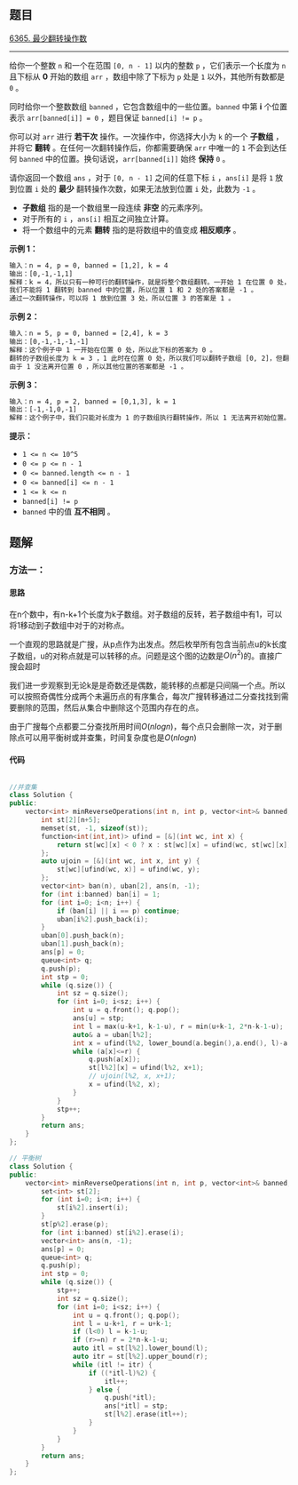 ## 题目

[6365. 最少翻转操作数](https://leetcode.cn/problems/minimum-reverse-operations/)

---

给你一个整数 `n` 和一个在范围 `[0, n - 1]` 以内的整数 `p` ，它们表示一个长度为 `n` 且下标从 **0** 开始的数组 `arr` ，数组中除了下标为 `p` 处是 `1` 以外，其他所有数都是 `0` 。

同时给你一个整数数组 `banned` ，它包含数组中的一些位置。`banned` 中第 **i** 个位置表示 `arr[banned[i]] = 0` ，题目保证 `banned[i] != p` 。

你可以对 `arr` 进行 **若干次** 操作。一次操作中，你选择大小为 `k` 的一个 **子数组** ，并将它 **翻转** 。在任何一次翻转操作后，你都需要确保 `arr` 中唯一的 `1` 不会到达任何 `banned` 中的位置。换句话说，`arr[banned[i]]` 始终 **保持** `0` 。

请你返回一个数组 `ans` ，对于 `[0, n - 1]` 之间的任意下标 `i` ，`ans[i]` 是将 `1` 放到位置 `i` 处的 **最少** 翻转操作次数，如果无法放到位置 `i` 处，此数为 `-1` 。

-   **子数组** 指的是一个数组里一段连续 **非空** 的元素序列。
-   对于所有的 `i` ，`ans[i]` 相互之间独立计算。
-   将一个数组中的元素 **翻转** 指的是将数组中的值变成 **相反顺序** 。

  

**示例 1：**

```txt
输入：n = 4, p = 0, banned = [1,2], k = 4
输出：[0,-1,-1,1]
解释：k = 4，所以只有一种可行的翻转操作，就是将整个数组翻转。一开始 1 在位置 0 处，所以将它翻转到位置 0 处需要的操作数为 0 。
我们不能将 1 翻转到 banned 中的位置，所以位置 1 和 2 处的答案都是 -1 。
通过一次翻转操作，可以将 1 放到位置 3 处，所以位置 3 的答案是 1 。
```

**示例 2：**

```txt
输入：n = 5, p = 0, banned = [2,4], k = 3
输出：[0,-1,-1,-1,-1]
解释：这个例子中 1 一开始在位置 0 处，所以此下标的答案为 0 。
翻转的子数组长度为 k = 3 ，1 此时在位置 0 处，所以我们可以翻转子数组 [0, 2]，但翻转后的下标 2 在 banned 中，所以不能执行此操作。
由于 1 没法离开位置 0 ，所以其他位置的答案都是 -1 。
```

**示例 3：**

```txt
输入：n = 4, p = 2, banned = [0,1,3], k = 1
输出：[-1,-1,0,-1]
解释：这个例子中，我们只能对长度为 1 的子数组执行翻转操作，所以 1 无法离开初始位置。
```
  

**提示：**

-   `1 <= n <= 10^5`
-   `0 <= p <= n - 1`
-   `0 <= banned.length <= n - 1`
-   `0 <= banned[i] <= n - 1`
-   `1 <= k <= n` 
-   `banned[i] != p`
-   `banned` 中的值 **互不相同** 。

  

## 题解

### 方法一：

#### 思路

在n个数中，有n-k+1个长度为k子数组。对子数组的反转，若子数组中有1，可以将1移动到子数组中对于的对称点。

一个直观的思路就是广搜，从p点作为出发点。然后枚举所有包含当前点u的k长度子数组，u的对称点就是可以转移的点。问题是这个图的边数是$O(n^2)$的。直接广搜会超时

我们进一步观察到无论k是是奇数还是偶数，能转移的点都是只间隔一个点。所以可以按照奇偶性分成两个未遍历点的有序集合，每次广搜转移通过二分查找找到需要删除的范围，然后从集合中删除这个范围内存在的点。

由于广搜每个点都要二分查找所用时间$O(nlogn)$，每个点只会删除一次，对于删除点可以用平衡树或并查集，时间复杂度也是$O(nlogn)$

#### 代码

```cpp

//并查集
class Solution {
public:
    vector<int> minReverseOperations(int n, int p, vector<int>& banned, int k) {
        int st[2][n+5];
        memset(st, -1, sizeof(st));
        function<int(int,int)> ufind = [&](int wc, int x) {
            return st[wc][x] < 0 ? x : st[wc][x] = ufind(wc, st[wc][x]);
        };
        auto ujoin = [&](int wc, int x, int y) {
            st[wc][ufind(wc, x)] = ufind(wc, y);
        };
        vector<int> ban(n), uban[2], ans(n, -1);
        for (int i:banned) ban[i] = 1;
        for (int i=0; i<n; i++) {
            if (ban[i] || i == p) continue;
            uban[i%2].push_back(i);
        }
        uban[0].push_back(n);
        uban[1].push_back(n);
        ans[p] = 0;
        queue<int> q;
        q.push(p);
        int stp = 0;
        while (q.size()) {
            int sz = q.size();
            for (int i=0; i<sz; i++) {
                int u = q.front(); q.pop();
                ans[u] = stp;
                int l = max(u-k+1, k-1-u), r = min(u+k-1, 2*n-k-1-u);
                auto& a = uban[l%2];
                int x = ufind(l%2, lower_bound(a.begin(),a.end(), l)-a.begin());
                while (a[x]<=r) {
                    q.push(a[x]);
                    st[l%2][x] = ufind(l%2, x+1);
                    // ujoin(l%2, x, x+1);
                    x = ufind(l%2, x);
                }
            }
            stp++;
        }
        return ans;
    }
};

// 平衡树
class Solution {
public:
    vector<int> minReverseOperations(int n, int p, vector<int>& banned, int k) {
        set<int> st[2];
        for (int i=0; i<n; i++) {
            st[i%2].insert(i);
        }
        st[p%2].erase(p);
        for (int i:banned) st[i%2].erase(i);
        vector<int> ans(n, -1);
        ans[p] = 0;
        queue<int> q;
        q.push(p);
        int stp = 0;
        while (q.size()) {
            stp++;
            int sz = q.size();
            for (int i=0; i<sz; i++) {
                int u = q.front(); q.pop();
                int l = u-k+1, r = u+k-1;
                if (l<0) l = k-1-u;
                if (r>=n) r = 2*n-k-1-u;
                auto itl = st[l%2].lower_bound(l);
                auto itr = st[l%2].upper_bound(r);
                while (itl != itr) {
                    if ((*itl-l)%2) {
                        itl++;
                    } else {
                        q.push(*itl);
                        ans[*itl] = stp;
                        st[l%2].erase(itl++);
                    }
                }
            }
        }
        return ans;
    }
};
```
